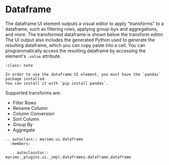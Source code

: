 # Dataframe

The dataframe UI element outputs a visual editor to apply "transforms" to a dataframe, such as filtering rows, applying group-bys and aggregations, and more. The transformed dataframe is shown below the transform editor. The UI output also includes the generated Python used to generate the resulting dataframe, which you can copy paste into a cell. You can programmatically access the resulting dataframe by accessing the element's `.value` attribute.

```{admonition} Pandas Required
:class: note

In order to use the dataframe UI element, you must have the `pandas` package installed.
You can install it with `pip install pandas`.
```

Supported transforms are:

- Filter Rows
- Rename Column
- Column Conversion
- Sort Column
- Group By
- Aggregate

<!-- <iframe class="demo large" src="https://components.marimo.io/?component=dataframe" frameborder="no"></iframe> -->

```{eval-rst}
.. autoclass:: marimo.ui.dataframe
  :members:

  .. autoclasstoc:: marimo._plugins.ui._impl.dataframes.dataframe.dataframe
```
